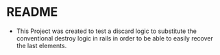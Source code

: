 # README

- This Project was created to test a discard logic to substitute the conventional destroy logic in rails in order to be able to easily recover the last elements.